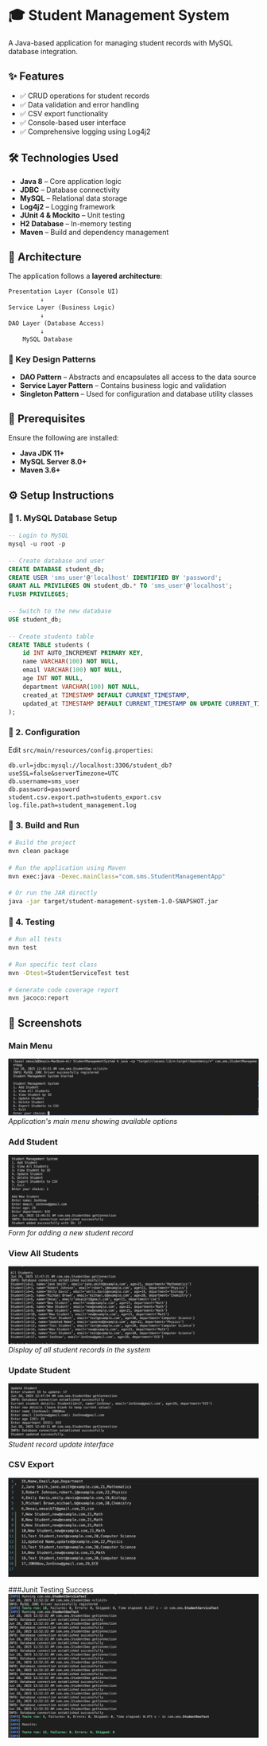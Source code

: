 # 🎓 Student Management System

A Java-based application for managing student records with MySQL database integration.

## ✨ Features

- ✅ CRUD operations for student records
- ✅ Data validation and error handling
- ✅ CSV export functionality
- ✅ Console-based user interface
- ✅ Comprehensive logging using Log4j2

## 🛠️ Technologies Used

- **Java 8** – Core application logic
- **JDBC** – Database connectivity
- **MySQL** – Relational data storage
- **Log4j2** – Logging framework
- **JUnit 4 & Mockito** – Unit testing
- **H2 Database** – In-memory testing
- **Maven** – Build and dependency management

## 🧱 Architecture

The application follows a **layered architecture**:

```
Presentation Layer (Console UI)
         ↓
Service Layer (Business Logic)
         ↓
DAO Layer (Database Access)
         ↓
    MySQL Database
```

### 🧩 Key Design Patterns

- **DAO Pattern** – Abstracts and encapsulates all access to the data source
- **Service Layer Pattern** – Contains business logic and validation
- **Singleton Pattern** – Used for configuration and database utility classes

## 🚀 Prerequisites

Ensure the following are installed:

- **Java JDK 11+**
- **MySQL Server 8.0+**
- **Maven 3.6+**

## ⚙️ Setup Instructions

### 📌 1. MySQL Database Setup

```sql
-- Login to MySQL
mysql -u root -p

-- Create database and user
CREATE DATABASE student_db;
CREATE USER 'sms_user'@'localhost' IDENTIFIED BY 'password';
GRANT ALL PRIVILEGES ON student_db.* TO 'sms_user'@'localhost';
FLUSH PRIVILEGES;

-- Switch to the new database
USE student_db;

-- Create students table
CREATE TABLE students (
    id INT AUTO_INCREMENT PRIMARY KEY,
    name VARCHAR(100) NOT NULL,
    email VARCHAR(100) NOT NULL,
    age INT NOT NULL,
    department VARCHAR(100) NOT NULL,
    created_at TIMESTAMP DEFAULT CURRENT_TIMESTAMP,
    updated_at TIMESTAMP DEFAULT CURRENT_TIMESTAMP ON UPDATE CURRENT_TIMESTAMP
);
```

### 📌 2. Configuration

Edit `src/main/resources/config.properties`:

```properties
db.url=jdbc:mysql://localhost:3306/student_db?useSSL=false&serverTimezone=UTC
db.username=sms_user
db.password=password
student.csv.export.path=students_export.csv
log.file.path=student_management.log
```

### 📌 3. Build and Run

```bash
# Build the project
mvn clean package

# Run the application using Maven
mvn exec:java -Dexec.mainClass="com.sms.StudentManagementApp"

# Or run the JAR directly
java -jar target/student-management-system-1.0-SNAPSHOT.jar
```

### 📌 4. Testing

```bash
# Run all tests
mvn test

# Run specific test class
mvn -Dtest=StudentServiceTest test

# Generate code coverage report
mvn jacoco:report
```

## 📸 Screenshots

### Main Menu
![Main Menu](https://github.com/Omsaib07/JeevLIfeWorks/blob/main/week4/StudentManagementSystem/MainMenu.png?raw=true)
*Application's main menu showing available options*

### Add Student
![Add Student](https://github.com/Omsaib07/JeevLIfeWorks/blob/main/week4/StudentManagementSystem/AddStudent.png?raw=true)
*Form for adding a new student record*

### View All Students
![View All Students](https://github.com/Omsaib07/JeevLIfeWorks/blob/main/week4/StudentManagementSystem/ViewAllStudents.png?raw=true)
*Display of all student records in the system*

### Update Student
![Update Student](https://github.com/Omsaib07/JeevLIfeWorks/blob/main/week4/StudentManagementSystem/UpdateStudent.png?raw=true)
*Student record update interface*

### CSV Export
![CSV Export](https://github.com/Omsaib07/JeevLIfeWorks/blob/main/week4/StudentManagementSystem/CSVExport.png?raw=true)

###Junit Testing Success 
![Junit testing](https://github.com/Omsaib07/JeevLIfeWorks/blob/main/week4/StudentManagementSystem/JunitTest.png?raw=true)